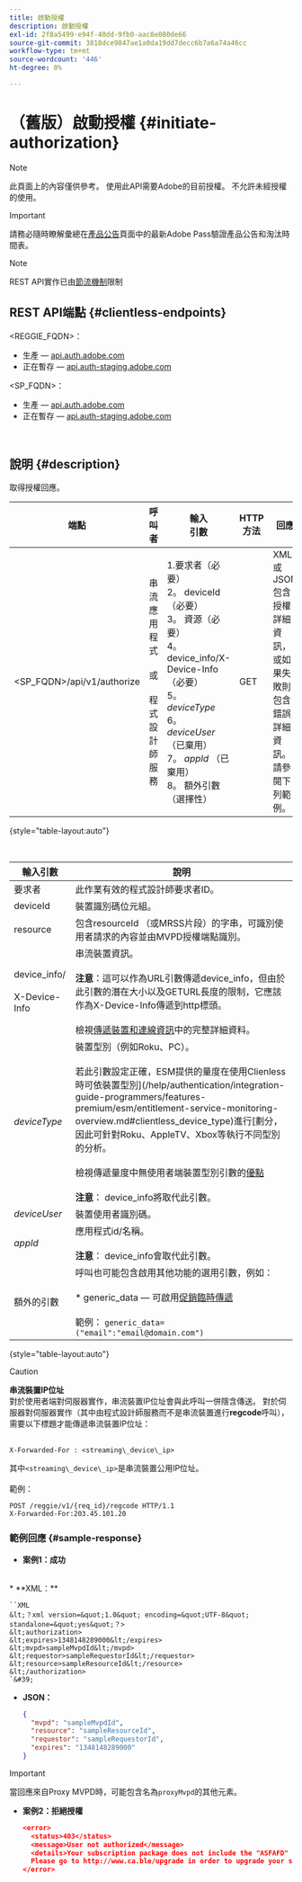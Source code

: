 ```yaml
---
title: 啟動授權
description: 啟動授權
exl-id: 2f8a5499-e94f-40dd-9fb0-aac8e080de66
source-git-commit: 3818dce9847ae1a0da19dd7decc6b7a6a74a46cc
workflow-type: tm+mt
source-wordcount: '446'
ht-degree: 0%

---
```


# （舊版）啟動授權 {#initiate-authorization}

>[!NOTE]
>
>此頁面上的內容僅供參考。 使用此API需要Adobe的目前授權。 不允許未經授權的使用。

>[!IMPORTANT]
>
> 請務必隨時瞭解彙總在[產品公告](/help/authentication/product-announcements.md)頁面中的最新Adobe Pass驗證產品公告和淘汰時間表。

>[!NOTE]
>
> REST API實作已由[節流機制](/help/authentication/integration-guide-programmers/throttling-mechanism.md)限制

## REST API端點 {#clientless-endpoints}

&lt;REGGIE_FQDN>：

* 生產 — [api.auth.adobe.com](http://api.auth.adobe.com/)
* 正在暫存 — [api.auth-staging.adobe.com](http://api.auth-staging.adobe.com/)

&lt;SP_FQDN>：

* 生產 — [api.auth.adobe.com](http://api.auth.adobe.com/)
* 正在暫存 — [api.auth-staging.adobe.com](http://api.auth-staging.adobe.com/)

</br>

## 說明 {#description}

取得授權回應。

| 端點 | 呼叫</br>者 | 輸入   </br>引數 | HTTP </br>方法 | 回應 | HTTP </br>回應 |
| --- | --- | --- | --- | --- | --- |
| &lt;SP_FQDN>/api/v1/authorize | 串流應用程式</br></br>或</br></br>程式設計師服務 | 1.要求者（必要）</br>2。  deviceId （必要）</br>3。  資源（必要）</br>4。  device_info/X-Device-Info （必要）</br>5。  _deviceType_</br> 6。  _deviceUser_ （已棄用）</br>7。  _appId_ （已棄用）</br>8。  額外引數（選擇性） | GET | XML或JSON包含授權詳細資訊，或如果失敗則包含錯誤詳細資訊。 請參閱下列範例。 | 200 — 成功</br>403 — 無成功 |

{style="table-layout:auto"}

</br>


| 輸入引數 | 說明 |
| --- | --- |
| 要求者 | 此作業有效的程式設計師要求者ID。 |
| deviceId | 裝置識別碼位元組。 |
| resource | 包含resourceId （或MRSS片段）的字串，可識別使用者請求的內容並由MVPD授權端點識別。 |
| device_info/</br></br>X-Device-Info | 串流裝置資訊。</br></br>**注意**：這可以作為URL引數傳遞device_info，但由於此引數的潛在大小以及GETURL長度的限制，它應該作為X-Device-Info傳遞到http標頭。 </br></br>檢視[傳遞裝置和連線資訊](/help/authentication/integration-guide-programmers/legacy/client-information/passing-client-information-device-connection-and-application.md)中的完整詳細資料。 |
| _deviceType_ | 裝置型別（例如Roku、PC）。</br></br>若此引數設定正確，ESM提供的量度在使用Clienless時可依裝置型別](/help/authentication/integration-guide-programmers/features-premium/esm/entitlement-service-monitoring-overview.md#clientless_device_type)進行[劃分，因此可針對Roku、AppleTV、Xbox等執行不同型別的分析。</br></br>檢視傳遞量度中無使用者端裝置型別引數的[優點&#x200B;](/help/authentication/integration-guide-programmers/legacy/notes-technical/benefits-of-using-the-clientless-devicetype-parameter-in-pass-metrics.md)</br></br>**注意**： device_info將取代此引數。 |
| _deviceUser_ | 裝置使用者識別碼。 |
| _appId_ | 應用程式id/名稱。 </br></br>**注意**： device_info會取代此引數。 |
| 額外的引數 | 呼叫也可能包含啟用其他功能的選用引數，例如：</br></br>* generic_data — 可啟用[促銷臨時傳遞](/help/authentication/integration-guide-programmers/features-premium/temporary-access/promotional-temp-pass.md)</br></br>範例： `generic_data=("email":"email@domain.com")` |

{style="table-layout:auto"}

>[!CAUTION]
>
>**串流裝置IP位址**</br>
>對於使用者端對伺服器實作，串流裝置IP位址會與此呼叫一併隱含傳送。  對於伺服器對伺服器實作（其中由程式設計師服務而不是串流裝置進行&#x200B;**regcode**&#x200B;呼叫），需要以下標題才能傳遞串流裝置IP位址： </br></br>
>
>```
>X-Forwarded-For : <streaming\_device\_ip>
>```
>
>其中`<streaming\_device\_ip>`是串流裝置公用IP位址。</br></br>
>範例：</br>
>
>```
>POST /reggie/v1/{req_id}/regcode HTTP/1.1
>X-Forwarded-For:203.45.101.20
>```
>


### 範例回應 {#sample-response}

* **案例1：成功**
</br>
  * **XML：**
  </br>

    ``XML
    &lt;？xml version=&quot;1.0&quot; encoding=&quot;UTF-8&quot; standalone=&quot;yes&quot;？>
    &lt;authorization>
    &lt;expires>1348148289000&lt;/expires>
    &lt;mvpd>sampleMvpdId&lt;/mvpd>
    &lt;requestor>sampleRequestorId&lt;/requestor>
    &lt;resource>sampleResourceId&lt;/resource>
    &lt;/authorization>
    `&#39;



* **JSON：**

  ```JSON
  {
    "mvpd": "sampleMvpdId",
    "resource": "sampleResourceId",
    "requestor": "sampleRequestorId",
    "expires": "1348148289000"
  }
  ```

>[!IMPORTANT]
>
>當回應來自Proxy MVPD時，可能包含名為`proxyMvpd`的其他元素。



* **案例2：拒絕授權**


  ```JSON
  <error>
    <status>403</status>
    <message>User not authorized</message>
    <details>Your subscription package does not include the "ASFAFD" channel.
    Please go to http://www.ca.ble/upgrade in order to upgrade your subscription.</details>
  </error>
  ```
